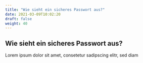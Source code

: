 ```yaml
---
title: "Wie sieht ein sicheres Passwort aus?"
date: 2021-03-09T10:02:20
draft: false
weight: 40
---
```

## Wie sieht ein sicheres Passwort aus?

Lorem ipsum dolor sit amet, consetetur sadipscing elitr, sed diam 